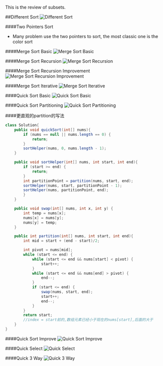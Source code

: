 This is the review of subsets.

##Different Sort
![Different Sort](../image/Sorting-Algorithms.png)



####Two Pointers Sort
- Many problem use the two pointers to sort, the most classic one is the color sort

####Merge Sort Basic
![Merge Sort Basic](../image/MergeSort-Merge.png)

####Merge Sort Recursion
![Merge Sort Recursion](../image/MergeSort-Recursion.png)

####Merge Sort Recursion Improvement
![Merge Sort Recursion Improvement](../image/MergeSort-Recursion-Improve.png)

####Merge Sort Iterative
![Merge Sort Iterative](../image/MergeSort-Iterative.png)

####Quick Sort Basic
![Quick Sort Basic](../image/QuickSort-Sort.png)

####Quick Sort Partitioning
![Quick Sort Partitioning](../image/QuickSort-Partitioning.png)

####更直观的partition的写法
```java
class Solution{
	public void quickSort(int[] nums){
        if (nums == null || nums.length == 0) {
            return;
        }
        sortHelper(nums, 0, nums.length - 1);
    }

    public void sortHelper(int[] nums, int start, int end){
        if (start >= end) {
            return;
        }
        int partitionPoint = partition(nums, start, end);
        sortHelper(nums, start, partitionPoint - 1);
        sortHelper(nums, partitionPoint, end);
        }
    }

    public void swap(int[] nums, int x, int y) {
        int temp = nums[x];
        nums[x] = nums[y];
        nums[y] = temp;
    }

    public int partition(int[] nums, int start, int end){
        int mid = start + (end - start)/2;

        int pivot = nums[mid];
        while (start <= end) {
            while (start <= end && nums[start] < pivot) {
                start++;
            }
            while (start <= end && nums[end] > pivot) {
                end--;
            }
            if (start <= end) {
                swap(nums, start, end);
                start++;
                end--;
            }
        }
        return start;
        //index = start前的,数组元素已经小于现在的nums[start],后面的大于
    }
}
```

####Quick Sort Improve
![Quick Sort Improve](../image/QuickSort-Improve.png)

####Quick Select
![Quick Select](../image/QuickSelect.png)

####Quick 3 Way
![Quick 3 Way](../image/QuickSort-3Way.png)
